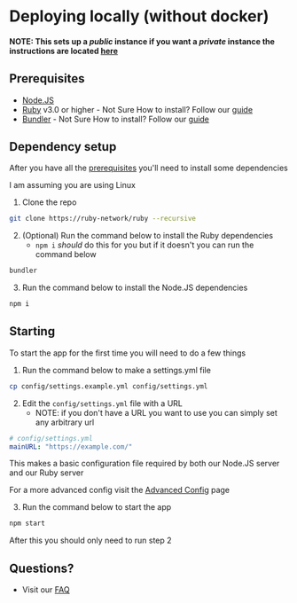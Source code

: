# Deploying locally (without docker)

#### NOTE: This sets up a *public* instance if you want a *private* instance the instructions are located [here](./private.md)

## Prerequisites

- [Node.JS](https://nodejs.org)
- [Ruby](https://ruby-lang.org) v3.0 or higher - Not Sure How to install? Follow our [guide](./install-ruby.md#ruby-installation)
- [Bundler](https://bundler.io) - Not Sure How to install? Follow our [guide](./install-ruby.md#bundler-installation)

##  Dependency setup

After you have all the [prerequisites](#prerequisites) you'll need to install some dependencies

I am assuming you are using Linux

1. Clone the repo
```bash
git clone https://ruby-network/ruby --recursive
```

2. (Optional) Run the command below to install the Ruby dependencies
    - `npm i` *should* do this for you but if it doesn't you can run the command below
```bash
bundler 
```
3. Run the command below to install the Node.JS dependencies 
```bash 
npm i
```

## Starting

To start the app for the first time you will need to do a few things

1. Run the command below to make a settings.yml file
```bash
cp config/settings.example.yml config/settings.yml
```

2. Edit the `config/settings.yml` file with a URL
    - NOTE: if you don't have a URL you want to use you can simply set any arbitrary url
```yaml
# config/settings.yml 
mainURL: "https://example.com/"
```
This makes a basic configuration file required by both our Node.JS server and our Ruby server

For a more advanced config visit the [Advanced Config](./advanced-config.yml) page

3. Run the command below to start the app
```bash
npm start
```

After this you should only need to run step 2

## Questions?
- Visit our [FAQ](./faq.md)
